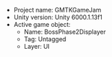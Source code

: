<!-- UNITY CODE ASSIST INSTRUCTIONS START -->
- Project name: GMTKGameJam
- Unity version: Unity 6000.1.13f1
- Active game object:
  - Name: BossPhase2Displayer
  - Tag: Untagged
  - Layer: UI
<!-- UNITY CODE ASSIST INSTRUCTIONS END -->
